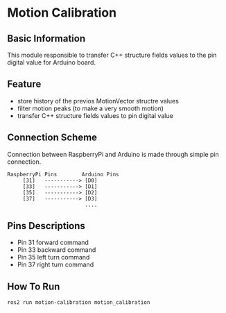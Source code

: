 # Motion Calibration

## Basic Information
This module responsible to transfer C++ structure fields values to the pin digital value for Arduino board.

## Feature
- store history of the previos MotionVector structre values
- filter motion peaks (to make a very smooth motion)
- transfer C++ structure fields values to pin digital value

## Connection Scheme
Connection between RaspberryPi and Arduino is made through simple pin connection.

```
RaspberryPi Pins        Arduino Pins
     [31]   -----------> [D0]
     [33]   -----------> [D1]
     [35]   -----------> [D2]
     [37]   -----------> [D3]
                         ....
```

## Pins Descriptions
- Pin 31 forward command
- Pin 33 backward command
- Pin 35 left turn command
- Pin 37 right turn command

## How To Run
```
ros2 run motion-calibration motion_calibration
```
